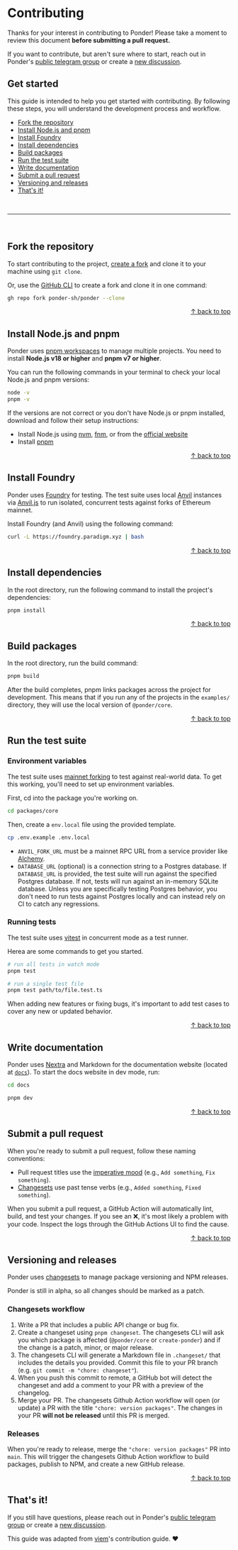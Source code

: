# Contributing

Thanks for your interest in contributing to Ponder! Please take a moment to review this document **before submitting a pull request.**

If you want to contribute, but aren't sure where to start, reach out in Ponder's [public telegram group](https://t.me/ponder_sh) or create a [new discussion](https://github.com/ponder-sh/ponder/discussions).

## Get started

This guide is intended to help you get started with contributing. By following these steps, you will understand the development process and workflow.

- [Fork the repository](#fork-the-repository)
- [Install Node.js and pnpm](#install-nodejs-and-pnpm)
- [Install Foundry](#install-foundry)
- [Install dependencies](#install-dependencies)
- [Build packages](#build-packages)
- [Run the test suite](#run-the-test-suite)
- [Write documentation](#write-documentation)
- [Submit a pull request](#submit-a-pull-request)
- [Versioning and releases](#versioning-and-releases)
- [That's it!](#thats-it)

<br>

---

<br>

## Fork the repository

To start contributing to the project, [create a fork](https://github.com/ponder-sh/ponder/fork) and clone it to your machine using `git clone`.

Or, use the [GitHub CLI](https://cli.github.com) to create a fork and clone it in one command:

```bash
gh repo fork ponder-sh/ponder --clone
```

<div align="right">
  <a href="#get-started">&uarr; back to top</a></b>
</div>

## Install Node.js and pnpm

Ponder uses [pnpm workspaces](https://pnpm.io/workspaces) to manage multiple projects. You need to install **Node.js v18 or higher** and **pnpm v7 or higher**.

You can run the following commands in your terminal to check your local Node.js and pnpm versions:

```bash
node -v
pnpm -v
```

If the versions are not correct or you don't have Node.js or pnpm installed, download and follow their setup instructions:

- Install Node.js using [nvm](https://github.com/nvm-sh/nvm), [fnm](https://github.com/Schniz/fnm), or from the [official website](https://nodejs.org)
- Install [pnpm](https://pnpm.io/installation)

<div align="right">
  <a href="#get-started">&uarr; back to top</a></b>
</div>

## Install Foundry

Ponder uses [Foundry](https://book.getfoundry.sh/) for testing. The test suite uses local [Anvil](https://github.com/foundry-rs/foundry/tree/master/anvil) instances via [Anvil.js](https://github.com/wagmi-dev/anvil.js) to run isolated, concurrent tests against forks of Ethereum mainnet.

Install Foundry (and Anvil) using the following command:

```bash
curl -L https://foundry.paradigm.xyz | bash
```

<div align="right">
  <a href="#get-started">&uarr; back to top</a></b>
</div>

## Install dependencies

In the root directory, run the following command to install the project's dependencies:

```bash
pnpm install
```

<div align="right">
  <a href="#get-started">&uarr; back to top</a></b>
</div>

## Build packages

In the root directory, run the build command:

```bash
pnpm build
```

After the build completes, pnpm links packages across the project for development. This means that if you run any of the projects in the `examples/` directory, they will use the local version of `@ponder/core`.

<div align="right">
  <a href="#get-started">&uarr; back to top</a></b>
</div>

## Run the test suite

### Environment variables

The test suite uses [mainnet forking](https://book.getfoundry.sh/tutorials/forking-mainnet-with-cast-anvil) to test against real-world data. To get this working, you'll need to set up environment variables.

First, cd into the package you're working on.

```bash
cd packages/core
```

Then, create a `env.local` file using the provided template.

```bash
cp .env.example .env.local
```

- `ANVIL_FORK_URL` must be a mainnet RPC URL from a service provider like [Alchemy](https://www.alchemy.com/).
- `DATABASE_URL` (optional) is a connection string to a Postgres database. If `DATABASE_URL` is provided, the test suite will run against the specified Postgres database. If not, tests will run against an in-memory SQLite database. Unless you are specifically testing Postgres behavior, you don't need to run tests against Postgres locally and can instead rely on CI to catch any regressions.

### Running tests

The test suite uses [vitest](https://vitest.dev/guide) in concurrent mode as a test runner.

Herea are some commands to get you started.

```bash
# run all tests in watch mode
pnpm test

# run a single test file
pnpm test path/to/file.test.ts
```

When adding new features or fixing bugs, it's important to add test cases to cover any new or updated behavior.

<div align="right">
  <a href="#get-started">&uarr; back to top</a></b>
</div>

## Write documentation

Ponder uses [Nextra](https://nextra.site) and Markdown for the documentation website (located at [`docs`](../docs)). To start the docs website in dev mode, run:

```bash
cd docs

pnpm dev
```

<div align="right">
  <a href="#get-started">&uarr; back to top</a></b>
</div>

## Submit a pull request

When you're ready to submit a pull request, follow these naming conventions:

- Pull request titles use the [imperative mood](https://en.wikipedia.org/wiki/Imperative_mood) (e.g., `Add something`, `Fix something`).
- [Changesets](#versioning) use past tense verbs (e.g., `Added something`, `Fixed something`).

When you submit a pull request, a GitHub Action will automatically lint, build, and test your changes. If you see an ❌, it's most likely a problem with your code. Inspect the logs through the GitHub Actions UI to find the cause.

<div align="right">
  <a href="#get-started">&uarr; back to top</a></b>
</div>

## Versioning and releases

Ponder uses [changesets](https://github.com/changesets/changesets) to manage package versioning and NPM releases.

Ponder is still in alpha, so all changes should be marked as a patch.

### Changesets workflow

1. Write a PR that includes a public API change or bug fix.
2. Create a changeset using `pnpm changeset`. The changesets CLI will ask you which package is affected (`@ponder/core` or `create-ponder`) and if the change is a patch, minor, or major release.
3. The changesets CLI will generate a Markdown file in `.changeset/` that includes the details you provided. Commit this file to your PR branch (e.g. `git commit -m "chore: changeset"`).
4. When you push this commit to remote, a GitHub bot will detect the changeset and add a comment to your PR with a preview of the changelog.
5. Merge your PR. The changesets Github Action workflow will open (or update) a PR with the title `"chore: version packages"`. The changes in your PR **will not be released** until this PR is merged.

### Releases

When you're ready to release, merge the `"chore: version packages"` PR into `main`. This will trigger the changesets Github Action workflow to build packages, publish to NPM, and create a new GitHub release.

<div align="right">
  <a href="#get-started">&uarr; back to top</a></b>
</div>

## That's it!

If you still have questions, please reach out in Ponder's [public telegram group](https://t.me/ponder_sh) or create a [new discussion](https://github.com/ponder-sh/ponder/discussions).

This guide was adapted from [viem](https://github.com/wagmi-dev/viem/blob/main/.github/CONTRIBUTING.md)'s contribution guide. ❤️
